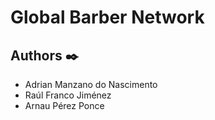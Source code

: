 # Global Barber Network

## Authors ✒️

* Adrian Manzano do Nascimento
* Raúl Franco Jiménez
* Arnau Pérez Ponce